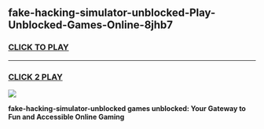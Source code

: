 
## fake-hacking-simulator-unblocked-Play-Unblocked-Games-Online-8jhb7
<h3>
<a href="https://premium76.site?title=fake-hacking-simulator-unblocked&ref=25A">CLICK TO PLAY</a></h3>
<hr>

<h3>
<a href="https://premium76.site?title=fake-hacking-simulator-unblocked&ref=25A">CLICK 2 PLAY</a>
  
</h3>

<a href="https://premium76.site?title=fake-hacking-simulator-unblocked&ref=25A"><img src="https://clearcache.store/games.png"></a>


**fake-hacking-simulator-unblocked games unblocked: Your Gateway to Fun and Accessible Online Gaming**
